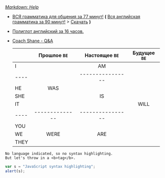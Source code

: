 
*[Markdown: Help](https://github.com/adam-p/markdown-here/wiki/Markdown-Cheatsheet)*

* [ВСЯ грамматика для общения за 77 минут!](https://www.youtube.com/watch?v=KeKpqmncB3k) **(** [Вся английская грамматика за 90 минут!](https://www.youtube.com/watch?v=rtmaDeR9Iz8) > [Скачать](https://www.ssyoutube.com/watch?v=rtmaDeR9Iz8) **)**
* [Полиглот английский за 16 часов.](https://www.youtube.com/watch?v=y9fFDpSqKdQ)
* [Coach Shane - Q&A](https://www.youtube.com/watch?v=AGiLUyWvLPI&list=PLKYJHW3dXOM7pXJOZVMb2rr15qg7-cL5D)




   |      | Прошлое `BE` | Настоящее `BE` | Будущее `BE` |
   | ---- |:------------:|:--------------:|:------------:|
   | I    |              | AM             |              |
   | ---- |              |----------------|              |
   | HE   | WAS          |                |              |
   | SHE  |              | IS             |              |
   | IT   |              |                | WILL         |
   | ---- |--------------|----------------|              |
   | YOU  |              |                |              |
   | WE   | WERE         | ARE            |              |
   | THEY |              |                |              |

```
No language indicated, so no syntax highlighting.
But let's throw in a <b>tag</b>.
```

```javascript
var s = "JavaScript syntax highlighting";
alert(s);
```